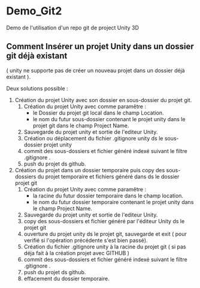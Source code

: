# Demo_Git2

Demo de l'utilisation d'un repo git de project Unity 3D

## Comment Insérer un projet Unity dans un dossier git déjà existant

( unity ne supporte pas de créer un nouveau projet dans un dossier déjà existant ).

Deux solutions possible :
1. Création du projet Unity avec son dossier en sous-dossier du projet git.
    1. Création du projet Unity avec comme paramêtre :
        * le Dossier du projet git local dans le champ Location.
        * le nom du futur sous-dossier contenant le projet unity dans le projet git dans le champ Project Name.
    2. Sauvegarde du projet unity et sortie de l'editeur Unity.
    3. Création ou déplacement du fichier .gitignore unity ds le sous-dossier projet unity
    4. commit des sous-dossiers et fichier généré indexé suivant le filtre .gitignore .
    5. push du projet ds github.
2. Création du projet dans un dossier temporaire puis copy des sous-dossiers du projet temporaire et fichiers généré dans ds le dossier projet git
    1. Création du projet Unity avec comme paramêtre :
        * la racine du futur dossier temporaire dans le champ location.
        * le nom du futur dossier temporaire contenant le projet unity dans le champ Project Name.
    2. Sauvegarde du projet unity et sortie de l'editeur Unity.
    3. copy des sous-dossiers et fichier généré par l'éditeur Unity ds le projet git
    4. ouverture du projet unity ds le projet git, sauvegarde et exit ( pour verifié si l'opération précédente s'est bien passé).
    5. Création du fichier .gitignore unity à la racine du projet git ( si pas déja fait à la création projet avec GITHUB )
    6. commit des sous-dossiers et fichier généré indexé suivant le filtre .gitignore .
    7. push du projet ds github.
    8. effacement du dossier temporaire.
